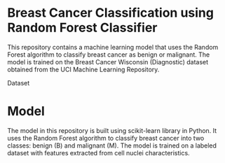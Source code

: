 
# Breast Cancer Classification using Random Forest Classifier
This repository contains a machine learning model that uses the Random Forest algorithm to classify breast cancer as benign or malignant. The model is trained on the Breast Cancer Wisconsin (Diagnostic) dataset obtained from the UCI Machine Learning Repository.

Dataset

# Model
The model in this repository is built using scikit-learn library in Python. It uses the Random Forest algorithm to classify breast cancer into two classes: benign (B) and malignant (M). The model is trained on a labeled dataset with features extracted from cell nuclei characteristics.
